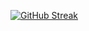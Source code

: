 [![GitHub Streak](https://streak-stats.demolab.com?user=ko-tominaga&theme=date-night&locale=ja)](https://git.io/streak-stats)


<!-- <a href="https://github.com/anuraghazra/github-readme-stats">
    <img align="left" src="https://github-readme-stats.vercel.app/api?username=ko-tominaga&count_private=true&show_icons=true" />
</a>
<a href="https://github.com/anuraghazra/github-readme-stats">
    <img align="left" src="https://github-readme-stats.vercel.app/api/top-langs/?username=ko-tominaga&hide=jupyter%20notebook,shaderlab,tex,c%23&langs_count=9" />
</a> -->
